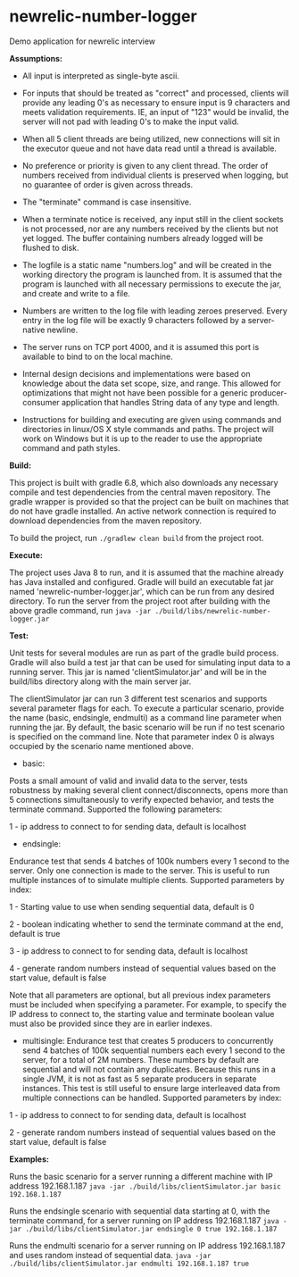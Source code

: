 # newrelic-number-logger
Demo application for newrelic interview

**Assumptions:**

- All input is interpreted as single-byte ascii.

- For inputs that should be treated as "correct" and processed, clients will provide any leading 0's as
  necessary to ensure input is 9 characters and meets validation requirements. IE, an input of "123" would be invalid, the
  server will not pad with leading 0's to make the input valid.

- When all 5 client threads are being utilized, new connections will sit in the executor queue and not have data read
  until a thread is available.

- No preference or priority is given to any client thread. The order of numbers received from individual clients is
  preserved when logging, but no guarantee of order is given across threads.

- The "terminate" command is case insensitive.

- When a terminate notice is received, any input still in the client sockets is not processed, nor are any
  numbers received by the clients but not yet logged. The buffer containing numbers already logged will be flushed to disk.

- The logfile is a static name "numbers.log" and will be created in the working directory the program is launched from.
  It is assumed that the program is launched with all necessary permissions to execute the jar, and create and write to a
  file.

- Numbers are written to the log file with leading zeroes preserved. Every entry in the log file will be exactly
  9 characters followed by a server-native newline.

- The server runs on TCP port 4000, and it is assumed this port is available to bind to on the local machine.

- Internal design decisions and implementations were based on knowledge about the data set scope, size, and range. This
  allowed for optimizations that might not have been possible for a generic producer-consumer application that handles
  String data of any type and length.

- Instructions for building and executing are given using commands and directories in linux/OS X style commands and paths.
  The project will work on Windows but it is up to the reader to use the appropriate command and path styles.


**Build:**

This project is built with gradle 6.8, which also downloads any necessary compile and test dependencies from the central
maven repository. The gradle wrapper is provided so that the project can be built on machines that do not have gradle
installed. An active network connection is required to download dependencies from the maven repository.

To build the project, run `./gradlew clean build` from the project root.

**Execute:**

The project uses Java 8 to run, and it is assumed that the machine already has Java installed and configured. Gradle will
build an executable fat jar named 'newrelic-number-logger.jar', which can be run from any desired directory.
To run the server from the project root after building with the above gradle command, run
`java -jar ./build/libs/newrelic-number-logger.jar`

**Test:**

Unit tests for several modules are run as part of the gradle build process. Gradle will also build a test jar that can
be used for simulating input data to a running server. This jar is named 'clientSimulator.jar' and will be in the
build/libs directory along with the main server jar.

The clientSimulator jar can run 3 different test scenarios and supports several parameter flags for each. To execute a
particular scenario, provide the name (basic, endsingle, endmulti) as a command line parameter when running the jar. By
default, the basic scenario will be run if no test scenario is specified on the command line. Note that parameter index
0 is always occupied by the scenario name mentioned above.

- basic:

Posts a small amount of valid and invalid data to the server, tests robustness by making several client
connect/disconnects, opens more than 5 connections simultaneously to verify expected behavior, and tests the terminate
command. Supported the following parameters:

1 - ip address to connect to for sending data, default is localhost

- endsingle:

Endurance test that sends 4 batches of 100k numbers every 1 second to the server. Only one connection is made to the
server. This is useful to run multiple instances of to simulate multiple clients. Supported parameters by index:

1 - Starting value to use when sending sequential data, default is 0

2 - boolean indicating whether to send the terminate command at the end, default is true

3 - ip address to connect to for sending data, default is localhost

4 - generate random numbers instead of sequential values based on the start value, default is false

Note that all parameters are optional, but all previous index parameters must be included when specifying a parameter.
For example, to specify the IP address to connect to, the starting value and terminate boolean value must also be
provided since they are in earlier indexes.

- multisingle:
Endurance test that creates 5 producers to concurrently send 4 batches of 100k sequential numbers each every 1 second to the
server, for a total of 2M numbers. These numbers by default are sequential and will not contain any duplicates. Because
this runs in a single JVM, it is not as fast as 5 separate producers in separate instances. This test is still useful
to ensure large interleaved data from multiple connections can be handled.
Supported parameters by index:

1 - ip address to connect to for sending data, default is localhost

2 - generate random numbers instead of sequential values based on the start value, default is false

**Examples:**

Runs the basic scenario for a server running a different machine with IP address 192.168.1.187
`java -jar ./build/libs/clientSimulator.jar basic 192.168.1.187`

Runs the endsingle scenario with sequential data starting at 0, with the terminate command, for a server running on IP address 192.168.1.187
`java -jar ./build/libs/clientSimulator.jar endsingle 0 true 192.168.1.187`

Runs the endmulti scenario for a server running on IP address 192.168.1.187 and uses random instead of sequential data.
`java -jar ./build/libs/clientSimulator.jar endmulti 192.168.1.187 true`

